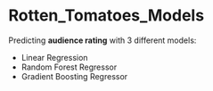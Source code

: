 # Rotten_Tomatoes_Models

Predicting <b>audience rating</b> with 3 different models:
* Linear Regression
* Random Forest Regressor
* Gradient Boosting Regressor
